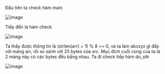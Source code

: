 Đầu tiên ta check hàm main 

![image](https://github.com/user-attachments/assets/cb39da15-7f40-408f-b618-a8bcdf0e6af1)

Tiếp đến là hàm check 

![image](https://github.com/user-attachments/assets/04cab5be-8655-4f9a-b0db-6d1ec319dc52)


Ta thấy được thông tin là (strlen(arr) + 1) % 8 == 0, và ta làm abcxyz gì đấy với mảng arr, rồi so sánh với 25 bytes của src. Mục đích cuối cùng của ta là 2 mảng này có các bytes đều bằng nhau. Ta đi check tiếp hàm do_sth 

![image](https://github.com/user-attachments/assets/8a1cb85b-e706-44d2-91a8-3e815e13b9fe)


